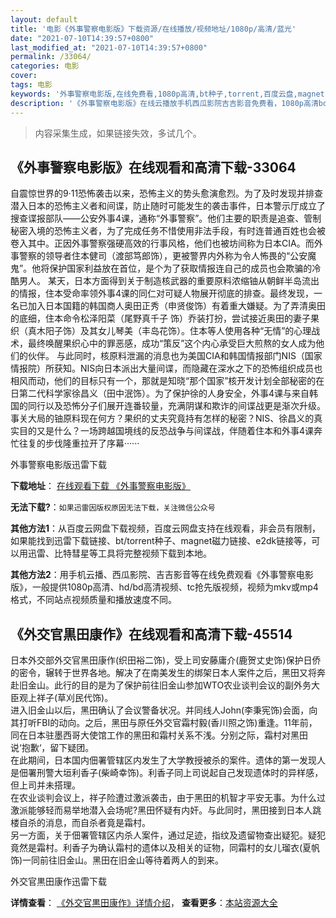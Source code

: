 ```yaml
---
layout: default
title: '电影《外事警察电影版》下载资源/在线播放/视频地址/1080p/高清/蓝光'
date: "2021-07-10T14:39:57+0800"
last_modified_at: "2021-07-10T14:39:57+0800"
permalink: /33064/
categories: 电影
cover:
tags: 电影
keywords: '外事警察电影版,在线免费看,1080p高清,bt种子,torrent,百度云盘,magnet,磁力链,迅雷下载资源'
description: '《外事警察电影版》在线云播放手机西瓜影院吉吉影音免费看，1080p高清bd/hd未删减完整版和tc抢先枪版，mkv/mp4格式，附带bt/torrent种子、magnet/磁力链、百度云盘、网盘资源迅雷下载链接'
---
```


>内容采集生成，如果链接失效，多试几个。


## 《外事警察电影版》在线观看和高清下载-33064

自震惊世界的9·11恐怖袭击以来，恐怖主义的势头愈演愈烈。为了及时发现并排查潜入日本的恐怖主义者和间谍，防止随时可能发生的袭击事件，日本警示厅成立了搜查谍报部队——公安外事4课，通称“外事警察”。他们主要的职责是追查、管制秘密入境的恐怖主义者，为了完成任务不惜使用非法手段，有时连普通百姓也会被卷入其中。正因外事警察强硬高效的行事风格，他们也被坊间称为日本CIA。而外事警察的领导者住本健司（渡部笃郎饰），更被警界内外称为令人怖畏的“公安魔鬼”。他将保护国家利益放在首位，是个为了获取情报连自己的成员也会欺骗的冷酷男人。     某天，日本方面得到关于制造核武器的重要原料浓缩铀从朝鲜半岛流出的情报，住本受命率领外事4课的同仁对可疑人物展开彻底的排查。最终发现，一名已加入日本国籍的韩国商人奥田正秀（申贤俊饰）有着重大嫌疑。为了弄清奥田的底细，住本命令松泽阳菜（尾野真千子 饰）乔装打扮，尝试接近奥田的妻子果织（真木阳子饰）及其女儿琴美（丰岛花饰）。住本等人使用各种“无情”的心理战术，最终唤醒果织心中的罪恶感，成功“策反”这个内心承受巨大煎熬的女人成为他们的伙伴。     与此同时，核原料泄漏的消息也为美国CIA和韩国情报部门NIS（国家情报院）所获知。NIS向日本派出大量间谍，而隐藏在深水之下的恐怖组织成员也相风而动，他们的目标只有一个，那就是知晓“那个国家”核开发计划全部秘密的在日第二代科学家徐昌义（田中泯饰）。为了保护徐的人身安全，外事4课与来自韩国的同行以及恐怖分子们展开连番较量，充满阴谋和欺诈的间谍战更是渐次升级。     事关大局的铀原料现在何方？果织的丈夫究竟持有怎样的秘密？NIS、徐昌义的真实目的又是什么？一场跨越国境线的反恐战争与间谍战，伴随着住本和外事4课奔忙往复的步伐隆重拉开了序幕······</p>


外事警察电影版迅雷下载

**下载地址**： [在线观看下载 《外事警察电影版》](https://www.993dy.com//vod-detail-id-15716.html) 


**无法下载?**：`如果迅雷因版权原因无法下载，关注微信公众号 `

**其他方法1**：从百度云网盘下载视频，百度云网盘支持在线观看，非会员有限制，如果能找到迅雷下载链接、bt/torrent种子、magnet磁力链接、e2dk链接等，可以用迅雷、比特彗星等工具将完整视频下载到本地。

**其他方法2**：用手机云播、西瓜影院、吉吉影音等在线免费观看《外事警察电影版》，一般提供1080p高清、hd/bd高清视频、tc抢先版视频，视频为mkv或mp4格式，不同站点视频质量和播放速度不同。


## 《外交官黒田康作》在线观看和高清下载-45514

日本外交部外交官黑田康作(织田裕二饰)，受上司安藤庸介(鹿贺丈史饰)保护日侨的密令，辗转于世界各地。解决了在南美发生的绑架日本人案件之后，黑田又将奔赴旧金山。此行的目的是为了保护前往旧金山参加WTO农业谈判会议的副外务大臣观上祥子(草刈民代饰)。<br />  进入旧金山以后，黑田确认了会议警备状况。并同线人John(李秉宪饰)会面，向其打听FBI的动向。之后，黑田与原任外交官霜村毅(香川照之饰)重逢。11年前，同在日本驻墨西哥大使馆工作的黑田和霜村关系不浅。分别之际，霜村对黑田说‘抱歉‘，留下疑团。<br />  在此期间，日本国内佃署管辖区内发生了大学教授被杀的案件。遗体的第一发现人是佃署刑警大垣利香子(柴崎幸饰)。利香子同上司说起自己发现遗体时的异样感，但上司并未搭理。<br />  在农业谈判会议上，祥子险遭过激派袭击，由于黑田的机智才平安无事。为什么过激派能够轻而易举地潜入会场呢?黑田怀疑有内奸。与此同时，黑田接到日本人跳楼自杀的消息，而自杀者竟是霜村。<br />  另一方面，关于佃署管辖区内杀人案件，通过足迹，指纹及遗留物查出疑犯。疑犯竟然是霜村。利香子为确认霜村的遗体以及相关的证物，同霜村的女儿瑠衣(夏帆饰)一同前往旧金山。黑田在旧金山等待着两人的到来。


外交官黒田康作迅雷下载

**详情查看**： [《外交官黒田康作》详情介绍](/movie/45514/)， **查看更多**：[本站资源大全](/movie/t/all/)

